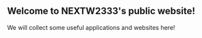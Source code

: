 ## Welcome to NEXTW2333's public website!

We will collect some useful applications and websites here!
